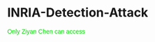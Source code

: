 # INRIA-Detection-Attack


<font face="Helvetica"><font color="#00dd00"> Only Ziyan Chen can access</font><br /></font>
